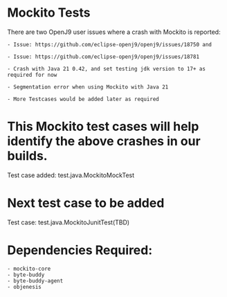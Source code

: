 # Mockito Tests
There are two OpenJ9 user issues where a crash with Mockito is reported:

    - Issue: https://github.com/eclipse-openj9/openj9/issues/18750 and 

    - Issue: https://github.com/eclipse-openj9/openj9/issues/18781

    - Crash with Java 21 0.42, and set testing jdk version to 17+ as required for now

    - Segmentation error when using Mockito with Java 21

    - More Testcases would be added later as required

# This Mockito test cases will help identify the above crashes in our builds.
Test case added: test.java.MockitoMockTest

# Next test case to be added
Test case: test.java.MockitoJunitTest(TBD)

# Dependencies Required:
    - mockito-core
    - byte-buddy
    - byte-buddy-agent
    - objenesis
